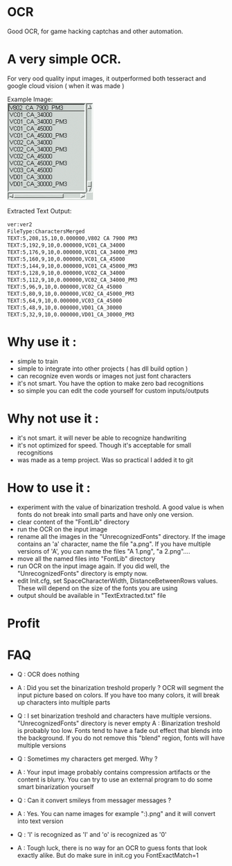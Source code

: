 # OCR
Good OCR, for game hacking captchas and other automation.

# A very simple OCR. 
For very ood quality input images, it outperformed both tesseract and google cloud vision ( when it was made )

Example Image:<br>
![exampleimg](https://raw.githubusercontent.com/fatrolls/OCR/master/Release/example.png)

Extracted Text Output:<br>
```
ver:ver2
FileType:CharactersMerged
TEXT:5,208,15,10,0.000000,V802 CA 7900 PM3
TEXT:5,192,9,10,0.000000,VC01_CA_34000
TEXT:5,176,9,10,0.000000,VC01_CA_34000_PM3
TEXT:5,160,9,10,0.000000,VC01_CA_45000
TEXT:5,144,9,10,0.000000,VC01_CA_45000_PM3
TEXT:5,128,9,10,0.000000,VC02_CA_34000
TEXT:5,112,9,10,0.000000,VC02_CA_34000_PM3
TEXT:5,96,9,10,0.000000,VC02_CA_45000
TEXT:5,80,9,10,0.000000,VC02_CA_45000_PM3
TEXT:5,64,9,10,0.000000,VC03_CA_45000
TEXT:5,48,9,10,0.000000,VD01_CA_30000
TEXT:5,32,9,10,0.000000,VD01_CA_30000_PM3
```

# Why use it :
- simple to train
- simple to integrate into other projects ( has dll build option )
- can recognize even words or images not just font characters
- it's not smart. You have the option to make zero bad recognitions
- so simple you can edit the code yourself for custom inputs/outputs

# Why not use it :
- it's not smart. it will never be able to recognize handwriting
- it's not optimized for speed. Though it's acceptable for small recognitions
- was made as a temp project. Was so practical I added it to git

# How to use it :
- experiment with the value of binarization treshold. A good value is when fonts do not break into small parts and have only one version.
- clear content of the "FontLib" directory
- run the OCR on the input image
- rename all the images in the "UnrecognizedFonts" directory. If the image contains an 'a' character, name the file "a.png". If you have multiple versions of 'A', you can name the files "A 1.png", "a 2.png"....
- move all the named files into "FontLib" directory
- run OCR on the input image again. If you did well, the "UnrecognizedFonts" directory is empty now.
- edit Init.cfg, set SpaceCharacterWidth, DistanceBetweenRows values. These will depend on the size of the fonts you are using
- output should be available in "TextExtracted.txt" file

# Profit

# FAQ

- Q : OCR does nothing
- A : Did you set the binarization treshold properly ? OCR will segment the input picture based on colors. If you have too many colors, it will break up characters into multiple parts

- Q : I set binarization treshold and characters have multiple versions. "UnrecognizedFonts" directory is never empty
A : Binarization treshold is probably too low. Fonts tend to have a fade out effect that blends into the background. If you do not remove this "blend" region, fonts will have multiple versions

- Q : Sometimes my characters get merged. Why ?
- A : Your input image probably contains compression artifacts or the content is blurry. You can try to use an external program to do some smart binarization yourself

- Q : Can it convert smileys from messager messages ?
- A : Yes. You can name images for example ":).png" and it will convert into text version

- Q : 'I' is recognized as 'l' and 'o' is recognized as '0'
- A : Tough luck, there is no way for an OCR to guess fonts that look exactly alike. But do make sure in init.cg you FontExactMatch=1

